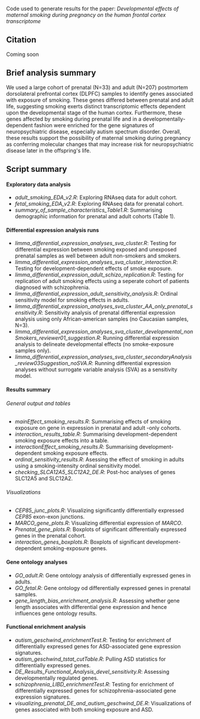 Code used to generate results for the paper: *Developmental effects of maternal smoking during pregnancy on the human frontal cortex transcriptome*

## Citation
Coming soon

## Brief analysis summary
We used a large cohort of prenatal (N=33) and adult (N=207) postmortem dorsolateral prefrontal cortex (DLPFC) samples to identify genes associated with exposure of smoking. These genes differed between prenatal and adult life, suggesting smoking exerts distinct transcriptomic effects dependent upon the developmental stage of the human cortex. Furthermore, these genes affected by smoking during prenatal life and in a developmentally-dependent fashion were enriched for the gene signatures of neuropsychiatric disease, especially autism spectrum disorder. Overall, these results support the possibility of maternal smoking during pregnancy as conferring molecular changes that may increase risk for neuropsychiatric disease later in the offspring's life.

## Script summary

#### Exploratory data analysis
* *adult_smoking_EDA_v2.R*: Exploring RNAseq data for adult cohort.
* *fetal_smoking_EDA_v2.R*: Exploring RNAseq data for prenatal cohort.
* *summary_of_sample_characteristics_Table1.R*: Summarising demographic information for prenatal and adult cohorts (Table 1).

#### Differential expression analysis runs
* *limma_differential_expression_analyses_sva_cluster.R*: Testing for differential expression between smoking exposed and unexposed prenatal samples as well between adult non-smokers and smokers.
* *limma_differential_expression_analyses_sva_cluster_interaction.R*: Testing for development-dependent effects of smoke exposure.
* *limma_differential_expression_adult_schizo_replication.R*: Testing for replication of adult smoking effects using a seperate cohort of patients diagnosed with schizophrenia.
* *limma_differential_expression_adult_sensitivity_analysis.R*: Ordinal sensitivity model for smoking effects in adults.
* *limma_differential_expression_analyses_sva_cluster_AA_only_prenatal_sensitivity.R*: Sensitivity analysis of prenatal differential expression analysis using only African-american samples (no Caucasian samples, N=3).
* *limma_differential_expression_analyses_sva_cluster_developmental_nonSmokers_reviewer01_suggestion.R*: Running differential expression analysis to delineate developmental effects (no smoke-exposure samples only).
* *limma_differential_expression_analyses_sva_cluster_secondaryAnalysis_review03Suggestion_noSVA.R*: Running differential expression analyses without surrogate variable analysis (SVA) as a sensitivity model.

#### Results summary

###### General output and tables
* *mainEffect_smoking_results.R*: Summarising effects of smoking exposure on gene in expression in prenatal and adult -only cohorts.
* *interaction_results_table.R*: Summarising development-dependent smoking exposure effects into a table. 
* *interactionEffect_smoking_results.R*: Summarising development-dependent smoking exposure effects.
* *ordinal_sensitivity_results.R*: Asessing the effect of smoking in adults using a smoking-intensity ordinal sensitivity model.
* *checking_SLCA12A5_SLC12A2_DE.R*: Post-hoc analyses of genes SLC12A5 and SLC12A2.

###### Visualizations
* *CEP85_junc_plots.R*: Visualizing significantly differentially expressed *CEP85* exon-exon junctions.
* *MARCO_gene_plots.R*: Visualizing differential expression of *MARCO*.
* *Prenatal_gene_plots.R*: Boxplots of significant differentially expressed genes in the prenatal cohort.
* *interaction_genes_boxplots.R*: Boxplots of significant development-dependent smoking-exposure genes.

#### Gene ontology analyses
* *GO_adult.R*: Gene ontology analysis of differentially expressed genes in adults.
* *GO_fetal.R*: Gene ontology od differentially expressed genes in prenatal samples.
* *gene_length_bias_enrichment_analysis.R*: Assessing whether gene length associates with differential gene expression and hence influences gene ontology results.

#### Functional enrichment analysis
* *autism_geschwind_enrichmentTest.R*: Testing for enrichment of differentially expressed genes for ASD-associated gene expression signatures. 
* *autism_geschwind_tstat_cutTable.R*: Pulling ASD statistics for differentially expressed genes.
* *DE_Results_Functional_Analysis_devel_sensitivity.R*: Assessing developmentally regulated genes.
* *schizophrenia_LIBD_enrichmentTest.R*: Testing for enrichment of differentially expressed genes for schizophrenia-associated gene expression signatures.
* *visualizing_prenatal_DE_and_autism_geschwind_DE.R*: Visualizations of genes associated with both smoking exposure and ASD.